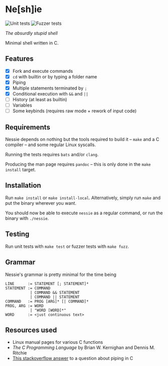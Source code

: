 # Ne[sh]ie

![Unit tests](https://github.com/toberge/nessie/workflows/Unit%20tests/badge.svg)
![Fuzzer tests](https://github.com/toberge/nessie/workflows/Fuzzer%20tests/badge.svg)

_The absurdly stupid shell_

Minimal shell written in C.

## Features

+ [x] Fork and execute commands
+ [x] `cd` with builtin or by typing a folder name
+ [x] Piping
+ [x] Multiple statements terminated by `;`
+ [x] Conditional execution with `&&` and `||`
+ [ ] History (at least as builtin)
+ [ ] Variables
+ [ ] Some keybinds (requires raw mode + rework of input code)

## Requirements

Nessie depends on nothing but the tools required to build it – `make` and a C compiler – and some regular Linux syscalls.

Running the tests requires `bats` and/or `clang`.

Producing the man page requires `pandoc` – this is only done in the `make install` target.

## Installation

Run `make install` or `make install-local`. Alternatively, simply run `make` and put the binary wherever you want.

You should now be able to execute `nessie` as a regular command, or run the binary with `./nessie`.

## Testing

Run unit tests with `make test` or fuzzer tests with `make fuzz`.

## Grammar

Nessie's grammar is pretty minimal for the time being

```
LINE      := STATEMENT [; STATEMENT]*
STATEMENT := COMMAND
           | COMMAND && STATEMENT
           | COMMAND || STATEMENT
COMMAND   := PROG [ARG]* [| COMMAND]*
PROG, ARG := WORD
           | "WORD [WORD]*"
WORD      := <just continuous text>
```

## Resources used

+ Linux manual pages for various C functions
+ _The C Programming Language_ by Brian W. Kernighan and Dennis M. Ritchie
+ [This stackoverflow answer](https://stackoverflow.com/questions/33884291/pipes-dup2-and-exec) to a question about piping in C
